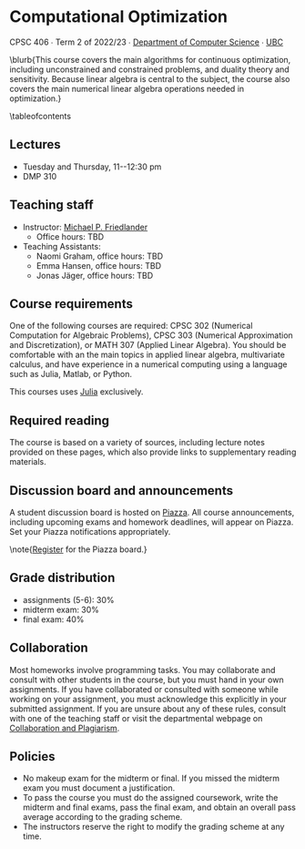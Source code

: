 # Computational Optimization

CPSC 406 ∙ Term 2 of 2022/23 ∙ [Department of Computer Science](https://www.cs.ubc.ca) ∙ [UBC](https://www.ubc.ca)

\blurb{This course covers the main algorithms for continuous optimization, including unconstrained and constrained problems, and duality theory and sensitivity. Because linear algebra is central to the subject, the course also covers the main numerical linear algebra operations needed in optimization.}

\tableofcontents <!-- you can use \toc as well -->

## Lectures

[PiazzaLink]: http://piazza.com/ubc.ca/winterterm22021/cpsc406/home

- Tuesday and Thursday, 11--12:30 pm 
- DMP 310

<!-- - [Hugh Dempster Pavillion (DMP 110)](https://ssc.adm.ubc.ca/classroomservices/function/viewlocation?userEvent=ShowLocation&buildingID=DMP&roomID=110) -->

## Teaching staff

- Instructor: [Michael P. Friedlander](https://friedlander.io)
  - Office hours: TBD 
- Teaching Assistants:
  - Naomi Graham, office hours: TBD
  - Emma Hansen, office hours: TBD
  - Jonas Jäger, office hours: TBD


## Course requirements

One of the following courses are required: CPSC 302 (Numerical Computation for Algebraic Problems), CPSC 303 (Numerical Approximation and Discretization), or MATH 307 (Applied Linear Algebra). You should be comfortable with an the main topics in applied linear algebra, multivariate calculus, and have experience in a numerical computing using a language such as Julia, Matlab, or Python.

This courses uses [Julia](https://julialang.org/) exclusively.

## Required reading

The course is based on a variety of sources, including lecture notes provided on these pages, which also provide links to supplementary reading materials. 

## Discussion board and announcements

A student discussion board is hosted on [Piazza][PiazzaLink]. All course announcements, including upcoming exams and homework deadlines, will appear on Piazza. Set your Piazza notifications appropriately. 

\note{[Register](http://piazza.com/ubc.ca/winterterm22021/cpsc406) for the Piazza board.}

## Grade distribution

- assignments (5-6): 30%
- midterm exam: 30%
- final exam: 40%

## Collaboration

Most homeworks involve programming tasks. You may collaborate and consult with other students in the course, but you must hand in your own assignments. If you have collaborated or consulted with someone while working on your assignment, you must acknowledge this explicitly in your submitted assignment. If you are unsure about any of these rules, consult with one of the teaching staff or visit the departmental webpage on [Collaboration and Plagiarism](https://my.cs.ubc.ca/docs/collaboration-plagiarism).

## Policies

- No makeup exam for the midterm or final. If you missed the midterm exam you
  must document a justification.
- To pass the course you must do the assigned coursework, write the midterm and
  final exams, pass the final exam, and obtain an overall pass average according
  to the grading scheme.
- The instructors reserve the right to modify the grading scheme at any time.
